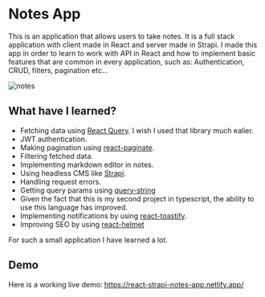 # Notes App
 
This is an application that allows users to take notes. It is a full stack application with client made in React and server made in Strapi. I made this app in order to learn to work with API in React and how to implement basic features that are common in every application, such as: Authentication, CRUD, filters, pagination etc...

![notes](https://user-images.githubusercontent.com/63516552/177055610-4e44d56e-fed3-4f8a-91fc-b8549dc7d2ea.png)

## What have I learned?
- Fetching data using [React Query](https://react-query.tanstack.com/overview). I wish I used that library much ealier.
- JWT authentication.
- Making pagination using [react-paginate](https://www.npmjs.com/package/react-paginate).
- Filtering fetched data.
- Implementing markdown editor in notes.
- Using headless CMS like [Strapi](https://strapi.io/).
- Handling request errors.
- Getting query params using [query-string](https://www.npmjs.com/package/query-string)
- Given the fact that this is my second project in typescript, the ability to use this language has improved.
- Implementing notifications by using [react-toastify](https://www.npmjs.com/package/react-toastify).
- Improving SEO by using [react-helmet](https://www.npmjs.com/package/react-helmet)

For such a small application I have learned a lot.

## Demo
Here is a working live demo: https://react-strapi-notes-app.netlify.app/
